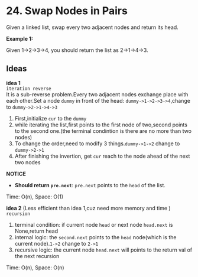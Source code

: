 # 24. Swap Nodes in Pairs  
Given a linked list, swap every two adjacent nodes and return its head.

**Example 1:**    

Given 1->2->3->4, you should return the list as 2->1->4->3.

## Ideas  
**idea 1**   
`iteration reverse`   
It is a sub-reverse problem.Every two adjacent nodes exchange place with each other.Set a node `dummy` in front of the head: `dummy->1->2->3->4`,change to `dummy->2->1->4->3`   
1. First,initialize `cur` to the `dummy`    
2. while iterating the list,first points to the first node of two,second points to the second one.(the terminal condintion is there are no more than two nodes)  
3. To change the order,need to modify 3 things.`dummy->1->2` change to `dummy->2->1`  
4. After finishing the invertion, get `cur` reach to the node ahead of the next two nodes  

**NOTICE**    
* **Should return `pre.next`**: `pre.next` points to the `head` of the list.    

Time: O(n), Space: O(1)      

**idea 2** (Less efficient than idea 1,cuz need more memory and time )   
`recursion`  
1. terminal condition: if current node `head` or next node `head.next` is None,return head  
2. internal logic: the `second.next` points to the `head` node(which is the current node).`1->2` change to `2->1`  
3. recursive logic: the current node `head.next` will points to the return val of the next recursion  

Time: O(n), Space: O(n) 
